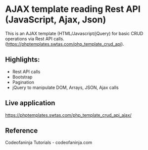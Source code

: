 # AJAX template reading Rest API (JavaScript, Ajax, Json)

This is an AJAX template (HTML/Javascript/jQuery) for basic CRUD operations via Rest API calls. (https://phptemplates.swtas.com/php_template_crud_api).

## Highlights:

* Rest API calls
* Bootstrap
* Pagination
* jQuery to manipulate DOM, Arrays, JSON, Ajax calls

## Live application
https://phptemplates.swtas.com/php_template_crud_api_ajax/

## Reference
Codeofaninja Tutorials - codeofaninja.com
